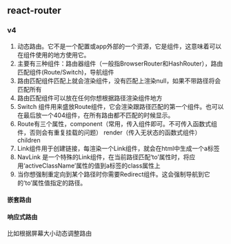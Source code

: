 ## react-router

### v4
1. 动态路由。它不是一个配置或app外部的一个资源，它是组件，这意味着可以在组件使用的地方使用它。
2. 主要有三种组件：路由器组件（一般指BrowserRouter和HashRouter），路由匹配组件(Route/Switch)，导航组件
3. 路由匹配组件匹配上就会渲染组件，没有匹配上渲染null，如果不带路径将会匹配所有
4. 路由匹配组件可以放在任何你想根据路径渲染组件地方
5. Switch 组件用来盛放Route组件，它会渲染跟路径匹配的第一个组件。也可以在最后放一个404组件，在所有路由都不匹配的时候显示。
6. Route有三个属性，component（常用，传入组件即可。不可传入函数式组件，否则会有重复挂载的问题） render（传入无状态的函数式组件） children
7. Link组件用于创建链接，每渲染一个Link组件，就会在html中生成一个a标签
8. NavLink 是一个特殊的Link组件，在当前路径匹配‘to’属性时，将应用‘activeClassName’属性的值到a标签的class属性上
9. 当你想强制重定向到某个路径时你需要Redirect组件。这会强制导航到它的‘to’属性值指定的路径。
#### 嵌套路由

#### 响应式路由
比如根据屏幕大小动态调整路由